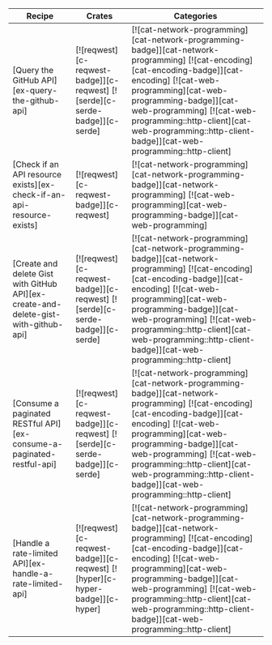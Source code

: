 | Recipe | Crates | Categories |
|--------|--------|------------|
| [Query the GitHub API][ex-query-the-github-api] | [![reqwest][c-reqwest-badge]][c-reqwest]  [![serde][c-serde-badge]][c-serde] | [![cat-network-programming][cat-network-programming-badge]][cat-network-programming]  [![cat-encoding][cat-encoding-badge]][cat-encoding] [![cat-web-programming][cat-web-programming-badge]][cat-web-programming] [![cat-web-programming::http-client][cat-web-programming::http-client-badge]][cat-web-programming::http-client] |
| [Check if an API resource exists][ex-check-if-an-api-resource-exists] | [![reqwest][c-reqwest-badge]][c-reqwest] | [![cat-network-programming][cat-network-programming-badge]][cat-network-programming] [![cat-web-programming][cat-web-programming-badge]][cat-web-programming] |
| [Create and delete Gist with GitHub API][ex-create-and-delete-gist-with-github-api] | [![reqwest][c-reqwest-badge]][c-reqwest]  [![serde][c-serde-badge]][c-serde] | [![cat-network-programming][cat-network-programming-badge]][cat-network-programming]  [![cat-encoding][cat-encoding-badge]][cat-encoding] [![cat-web-programming][cat-web-programming-badge]][cat-web-programming] [![cat-web-programming::http-client][cat-web-programming::http-client-badge]][cat-web-programming::http-client] |
| [Consume a paginated RESTful API][ex-consume-a-paginated-restful-api] | [![reqwest][c-reqwest-badge]][c-reqwest]  [![serde][c-serde-badge]][c-serde] | [![cat-network-programming][cat-network-programming-badge]][cat-network-programming]  [![cat-encoding][cat-encoding-badge]][cat-encoding] [![cat-web-programming][cat-web-programming-badge]][cat-web-programming] [![cat-web-programming::http-client][cat-web-programming::http-client-badge]][cat-web-programming::http-client] |
| [Handle a rate-limited API][ex-handle-a-rate-limited-api] | [![reqwest][c-reqwest-badge]][c-reqwest] [![hyper][c-hyper-badge]][c-hyper] | [![cat-network-programming][cat-network-programming-badge]][cat-network-programming]  [![cat-encoding][cat-encoding-badge]][cat-encoding] [![cat-web-programming][cat-web-programming-badge]][cat-web-programming] [![cat-web-programming::http-client][cat-web-programming::http-client-badge]][cat-web-programming::http-client] |
